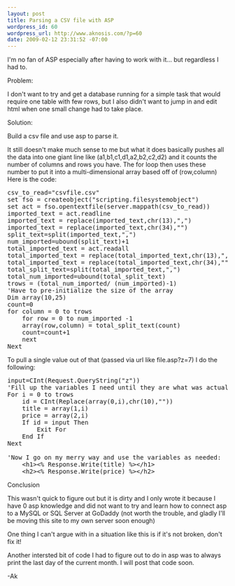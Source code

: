 ```yaml
--- 
layout: post
title: Parsing a CSV file with ASP
wordpress_id: 60
wordpress_url: http://www.aknosis.com/?p=60
date: 2009-02-12 23:31:52 -07:00
---
```

I'm no fan of ASP especially after having to work with it... but regardless I had to.

Problem:

I don't want to try and get a database running for a simple task that would require one table with few rows, but I also didn't want to jump in and edit html when one small change had to take place.

Solution:

Build a csv file and use asp to parse it.

It still doesn't make much sense to me but what it does basically pushes all the data into one giant line like (a1,b1,c1,d1,a2,b2,c2,d2) and it counts the number of columns and rows you have. The for loop then uses these number to put it into a multi-dimensional array based off of (row,column)
Here is the code:
<pre>csv_to_read="csvfile.csv"
set fso = createobject("scripting.filesystemobject")
set act = fso.opentextfile(server.mappath(csv_to_read))
imported_text = act.readline
imported_text = replace(imported_text,chr(13),",")
imported_text = replace(imported_text,chr(34),"")
split_text=split(imported_text,",")
num_imported=ubound(split_text)+1
total_imported_text = act.readall
total_imported_text = replace(total_imported_text,chr(13),",")
total_imported_text = replace(total_imported_text,chr(34),"")
total_split_text=split(total_imported_text,",")
total_num_imported=ubound(total_split_text)
trows = (total_num_imported/ (num_imported)-1)
'Have to pre-initialize the size of the array
Dim array(10,25)
count=0
for column = 0 to trows
	for row = 0 to num_imported -1
	array(row,column) = total_split_text(count)
	count=count+1
	next
Next</pre>
To pull a single value out of that (passed via url like file.asp?z=7) I do the following:
<pre>input=CInt(Request.QueryString("z"))
'Fill up the variables I need until they are what was actually passed in url and exit
For i = 0 to trows
	id = CInt(Replace(array(0,i),chr(10),""))
	title = array(1,i)
	price = array(2,i)
	If id = input Then
		Exit For
	End If
Next

'Now I go on my merry way and use the variables as needed:
    &lt;h1&gt;&lt;% Response.Write(title) %&gt;&lt;/h1&gt;
    &lt;h2&gt;&lt;% Response.Write(price) %&gt;&lt;/h2&gt;</pre>
Conclusion

This wasn't quick to figure out but it is dirty and I only wrote it because I have 0 asp knowledge and did not want to try and learn how to connect asp to a MySQL or SQL Server at GoDaddy (not worth the trouble, and gladly I'll be moving this site to my own server soon enough)

One thing I can't argue with in a situation like this is if it's not broken, don't fix it!

Another intersted bit of code I had to figure out to do in asp was to always print the last day of the current month. I will post that code soon.

-Ak
